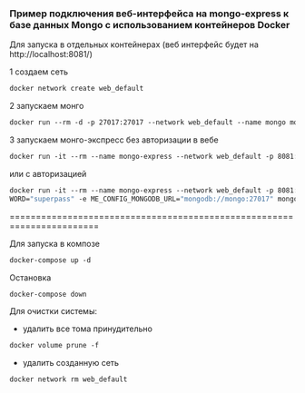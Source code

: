 ### Пример подключения веб-интерфейса на mongo-express к базе данных Mongo с использованием контейнеров Docker
Для запуска в отдельных контейнерах (веб интерфейс будет на http://localhost:8081/)

1 создаем сеть
```dockerfile
docker network create web_default
```
2 запускаем монго
```dockerfile
docker run --rm -d -p 27017:27017 --network web_default --name mongo mongo
```
3 запускаем монго-экспресс без авторизации в вебе
```dockerfile
docker run -it --rm --name mongo-express --network web_default -p 8081:8081 -e ME_CONFIG_OPTIONS_EDITORTHEME="ambiance" -e ME_CONFIG_BASICAUTH_USERNAME="" -e ME_CONFIG_MONGODB_URL="mongodb://mongo:27017" mongo-express
```
или с авторизацией
```dockerfile
docker run -it --rm --name mongo-express --network web_default -p 8081:8081 -e ME_CONFIG_OPTIONS_EDITORTHEME="ambiance" -e ME_CONFIG_BASICAUTH_USERNAME="black1277" -e ME_CONFIG_BASICAUTH_PASS
WORD="superpass" -e ME_CONFIG_MONGODB_URL="mongodb://mongo:27017" mongo-express
```
=======================================================================

Для запуска в композе
```dockerfile
docker-compose up -d
```
Остановка
```dockerfile
docker-compose down
```
Для очистки системы:
 - удалить все тома принудительно
```dockerfile
docker volume prune -f 
```
 - удалить созданную сеть
 ```dockerfile
docker network rm web_default
```
